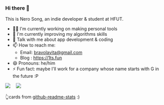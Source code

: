 ### Hi there 👋

This is Nero Song, an indie developer & student at HFUT.

- 👨‍💻 I'm currently working on making personal tools
- 📖 I'm currently improving my algorithms skills
- 💬 Talk with me about app development & coding
- 📫 How to reach me: 
  - Email: bravolavita@gmail.com
  - Blog : https://1ts.fun
- 😄 Pronouns: he/him
- ⚡ Fun fact: maybe I'll work for a company whose name starts with G in the future :P

[![](https://github-readme-stats.vercel.app/api?username=NeroSong&show_icons=true&count_private=true&hide=issues)](https://github.com/NeroSong)　 [![](https://github-readme-stats.vercel.app/api/top-langs/?username=NeroSong&layout=compact)](https://github.com/NeroSong)

👆cards from [github-readme-stats](https://github.com/anuraghazra/github-readme-stats) :)
